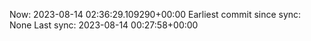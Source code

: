 Now: 2023-08-14 02:36:29.109290+00:00 Earliest commit since sync: None Last sync: 2023-08-14 00:27:58+00:00
